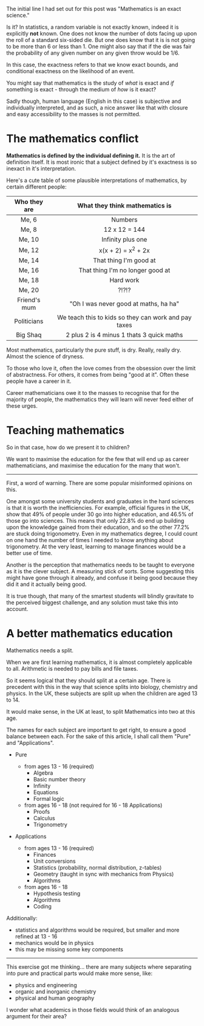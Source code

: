 <!-- post-title: The curiosity of secondary school mathematics education -->
<!-- post-timestamp: 1539751161984 -->

The initial line I had set out for this post was "Mathematics is an
exact science."

Is it? In statistics, a random variable is not exactly known, indeed it
is explicitly **not** known. One does not know the number of dots facing
up upon the roll of a standard six-sided die. But one does know that it
is is not going to be more than 6 or less than 1. One might also say
that if the die was fair the probability of any given number on any
given throw would be 1/6.

In this case, the exactness refers to that we know exact bounds, and
conditional exactness on the likelihood of an event.

You might say that mathematics is the study of *what* is exact and *if*
something is exact - through the medium of *how* is it exact?

Sadly though, human language (English in this case) is subjective and
individually interpreted, and as such, a nice answer like that with
closure and easy accessibility to the masses is not permitted.

# The mathematics conflict

**Mathematics is defined by the individual defining it.** It is the art
of definition itself. It is most ironic that a subject defined by it's
exactness is so inexact in it's interpretation.

Here's a cute table of some plausible interpretations of mathematics, by
certain different
people:

| **Who they are** |          **What they think mathematics is**          |
| :--------------: | :--------------------------------------------------: |
|      Me, 6       |                       Numbers                        |
|      Me, 8       |                    12 x 12 = 144                     |
|      Me, 10      |                  Infinity plus one                   |
|      Me, 12      |            x(x + 2) = x<sup>2</sup> + 2x             |
|      Me, 14      |                That thing I'm good at                |
|      Me, 16      |           That thing I'm no longer good at           |
|      Me, 18      |                      Hard work                       |
|      Me, 20      |                       ?\!?\!?                        |
|   Friend's mum   |        "Oh I was never good at maths, ha ha"         |
|   Politicians    | We teach this to kids so they can work and pay taxes |
|     Big Shaq     |      2 plus 2 is 4 minus 1 thats 3 quick maths       |

Most mathematics, particularly the pure stuff, is dry. Really, really
dry. Almost the science of dryness.

To those who love it, often the love comes from the obsession over the
limit of abstractness. For others, it comes from being "good at it".
Often these people have a career in it.

Career mathematicians owe it to the masses to recognise that for the
majority of people, the mathematics they will learn will never feed
either of these urges.

# Teaching mathematics

So in that case, how do we present it to children?

We want to maximise the education for the few that will end up as career
mathematicians, and maximise the education for the many that won't.

-----

First, a word of warning. There are some popular misinformed opinions on
this.

One amongst some university students and graduates in the hard sciences
is that it is worth the inefficiencies. For example, official figures in
the UK, show that 49% of people under 30 go into higher education, and
46.5% of those go into sciences. This means that only 22.8% do end up
building upon the knowledge gained from their education, and so the
other 77.2% are stuck doing trigonometry. Even in my mathematics degree,
I could count on one hand the number of times I needed to know anything
about trigonometry. At the very least, learning to manage finances would
be a better use of time.

Another is the perception that mathematics needs to be taught to
everyone as it is the clever subject. A measuring stick of sorts. Some
suggesting this might have gone through it already, and confuse it being
good because they did it and it actually being good.

It is true though, that many of the smartest students will blindly
gravitate to the perceived biggest challenge, and any solution must take
this into account.

# A better mathematics education

Mathematics needs a split.

When we are first learning mathematics, it is almost completely
applicable to all. Arithmetic is needed to pay bills and file taxes.

So it seems logical that they should split at a certain age. There is
precedent with this in the way that science splits into biology,
chemistry and physics. In the UK, these subjects are split up when the
children are aged 13 to 14.

It would make sense, in the UK at least, to split Mathematics into two
at this age.

The names for each subject are important to get right, to ensure a good
balance between each. For the sake of this article, I shall call them
"Pure" and "Applications".

  - Pure
    
      - from ages 13 - 16 (required)
          - Algebra
          - Basic number theory
          - Infinity
          - Equations
          - Formal logic
      - from ages 16 - 18 (not required for 16 - 18 Applications)
          - Proofs
          - Calculus
          - Trigonometry

  - Applications
    
      - from ages 13 - 16 (required)
          - Finances
          - Unit conversions
          - Statistics (probability, normal distribution, z-tables)
          - Geometry (taught in sync with mechanics from Physics)
          - Algorithms
      - from ages 16 - 18
          - Hypothesis testing
          - Algorithms
          - Coding

Additionally:

- statistics and algorithms would be required, but smaller and more refined at 13 - 16
- mechanics would be in physics
- this may be missing some key components

-----

This exercise got me thinking... there are many subjects where
separating into pure and practical parts would make more sense, like:

  - physics and engineering
  - organic and inorganic chemistry
  - physical and human geography

I wonder what academics in those fields would think of an analogous
argument for their area?
